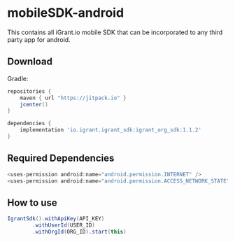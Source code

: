 # mobileSDK-android

This contains all iGrant.io mobile SDK that can be incorporated to any third party app for android.

## Download
Gradle:

```groovy
repositories {
    maven { url "https://jitpack.io" }
    jcenter()
}

dependencies {
    implementation 'io.igrant.igrant_sdk:igrant_org_sdk:1.1.2'
}
```

## Required Dependencies

```groovy
<uses-permission android:name="android.permission.INTERNET" />
<uses-permission android:name="android.permission.ACCESS_NETWORK_STATE" />
```

## How to use

```groovy
IgrantSdk().withApiKey(API_KEY)
        .withUserId(USER_ID)
        .withOrgId(ORG_ID).start(this)
```
